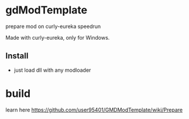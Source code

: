 # gdModTemplate
prepare mod on curly-eureka speedrun

Made with curly-eureka, only for Windows.

## Install
- just load dll with any modloader

# build
learn here https://github.com/user95401/GMDModTemplate/wiki/Prepare
